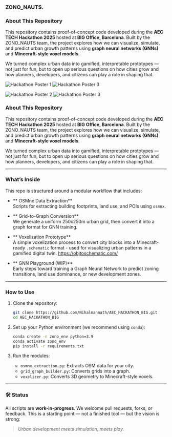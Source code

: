 ### ZONO_NAUTS.
### About This Repository

This repository contains proof-of-concept code developed during the **AEC TECH Hackathon 2025** hosted at **BIG Office, Barcelona**. Built by the ZONO_NAUTS team, the project explores how we can visualize, simulate, and predict urban growth patterns using **graph neural networks (GNNs)** and **Minecraft-style voxel models**.

We turned complex urban data into gamified, interpretable prototypes — not just for fun, but to open up serious questions on how cities grow and how planners, developers, and citizens can play a role in shaping that.

![Hackathon Poster 1](assets/ZONO_NAUTS-AEC%20hackathon%20(1).png)
![Hackathon Poster 3](assets/ZONO_NAUTS-AEC%20hackathon.png)

![Hackathon Poster 2](assets/ZONO_NAUTS-AEC%20hackathon%20(2).png)
![Hackathon Poster 3](assets/Barcelona.png)



### About This Repository

This repository contains proof-of-concept code developed during the **AEC TECH Hackathon 2025** hosted at **BIG Office, Barcelona**. Built by the ZONO_NAUTS team, the project explores how we can visualize, simulate, and predict urban growth patterns using **graph neural networks (GNNs)** and **Minecraft-style voxel models**.

We turned complex urban data into gamified, interpretable prototypes — not just for fun, but to open up serious questions on how cities grow and how planners, developers, and citizens can play a role in shaping that.

---

###  What’s Inside

This repo is structured around a modular workflow that includes:

- ** OSMnx Data Extraction**  
  Scripts for extracting building footprints, land use, and POIs using `osmnx`.

- ** Grid-to-Graph Conversion**  
  We generate a uniform 250x250m urban grid, then convert it into a graph format for GNN training.

- ** Voxelization Prototype**  
  A simple voxelization process to convert city blocks into a Minecraft-ready `.schematic` format - used for visualizing urban patterns in a gamified digital twin.
  https://objtoschematic.com/

- ** GNN Playground (WIP)**  
  Early steps toward training a Graph Neural Network to predict zoning transitions, land use dominance, or new development zones.

---

###  How to Use

1. Clone the repository:
   ```bash
   git clone https://github.com/Nihalmannath/AEC_HACKATHON_BIG.git
   cd AEC_HACKATHON_BIG
   ```

2. Set up your Python environment (we recommend using `conda`):
   ```bash
   conda create -n zono_env python=3.9
   conda activate zono_env
   pip install -r requirements.txt
   ```

3. Run the modules:
   - `osmnx_extraction.py`: Extracts OSM data for your city.
   - `grid_graph_builder.py`: Converts grids into a graph.
   - `voxelizer.py`: Converts 3D geometry to Minecraft-style voxels.

---

### 🛠 Status

All scripts are **work-in-progress**. We welcome pull requests, forks, or feedback. This is a starting point — not a finished tool — but the vision is strong:

> _Urban development meets simulation, meets play._
